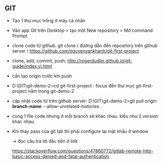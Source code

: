 ## GIT

- Tạo 1 thư mục trống ở máy cá nhân
- Vào app Git trên Desktop > tạo một New repository > Mở command Prompt
- clone code từ github. git clone / đường dẫn đến repository trên github server / https://github.com/nguyenvankhanh/git-first-project
- clone, add, commit, push; http://rogerdudler.github.io/git-guide/index.vi.html
- cần tạo origin trước khi push
- D:\GIT\git-demo-2>cd git-first-project : focus đến thư mục git-first-project nằm trong git-demo-2
- cập nhật code từ trên github server: D:\GIT\git-demo-2>git pull origin **branch-name** --allow-unrelated-histories
- cùng 1 file code nhưng ở mỗi branch sẽ khác nhau. kiểu như 2 version khác nhau

- Khi thay pass của git lab thì phải configure lại mật khẩu ở window

  -> đọc câu trả lời đầu tiên ở link

  <https://stackoverflow.com/questions/47860772/gitlab-remote-http-basic-access-denied-and-fatal-authentication>

